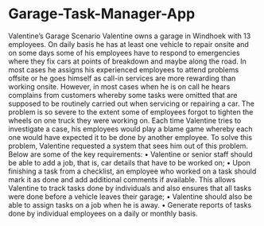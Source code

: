 # Garage-Task-Manager-App
Valentine’s Garage Scenario
Valentine owns a garage in Windhoek with 13 employees. On daily basis he has
at least one vehicle to repair onsite and on some days some of his employees have to
respond to emergencies where they fix cars at points of breakdown and maybe along
the road. In most cases he assigns his experienced employees to attend problems
offsite or he goes himself as call-in services are more rewarding than working onsite.
However, in most cases when he is on call he hears complains from customers whereby
some tasks were omitted that are supposed to be routinely carried out when servicing
or repairing a car. The problem is so severe to the extent some of employees forgot to
tighten the wheels on one truck they were working on. Each time Valentine tries to
investigate a case, his employees would play a blame game whereby each one would
have expected it to be done by another employee. To solve this problem, Valentine
requested a system that sees him out of this problem. Below are some of the key
requirements:
• Valentine or senior staff should be able to add a job, that is, car details that
have to be worked on;
• Upon finishing a task from a checklist, an employee who worked on a task
should mark it as done and add additional comments if available. This allows
Valentine to track tasks done by individuals and also ensures that all tasks were
done before a vehicle leaves their garage;
• Valentine should also be able to assign tasks on a job when he is away.
• Generate reports of tasks done by individual employees on a daily or monthly
basis.
